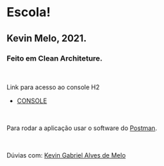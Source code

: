 # Escola!

## Kevin Melo, 2021.

### Feito em Clean Architeture. 

<br>

Link para acesso ao console H2
- [CONSOLE](http://localhost:9090/h2-console)

<br>

Para rodar a aplicação usar o software do [Postman](https://www.postman.com).

<br>

Dúvias com: [Kevin Gabriel Alves de Melo](https://www.linkedin.com/in/kevin-melo-1004/)
